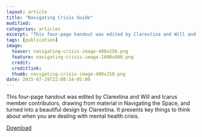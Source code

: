 ```yaml
---
layout: article
title: "Navigating Crisis Guide"
modified:
categories: articles
excerpt: "This four-page handout was edited by Clarextina and Will and Icarus member contributors, drawing from material in Navigating the Space, and turned into a beautiful design by Clarextina. It presents key things to think about when you are dealing with mental health crisis."
tags: [publication]
image:
  teaser: navigating-crisis-image-400x250.png
  feature: navigating-crisis-image-1600x800.png
  credit: 
  creditlink: 
  thumb: navigating-crisis-image-400x250.png
date: 2015-07-29T22:08:14-05:00
---
```


This four-page handout was edited by Clarextina and Will and Icarus member contributors, drawing from material in Navigating the Space, and turned into a beautiful design by Clarextina. It presents key things to think about when you are dealing with mental health crisis.

[Download](http://theicarusproject.net/files/IcarusNavigatingCrisisHandoutLarge05-09.pdf)